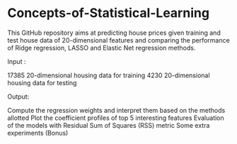 # Concepts-of-Statistical-Learning
This GitHub repository aims at predicting house prices given training and test house data of 20-dimensional features and comparing the performance of Ridge regression, LASSO and Elastic Net regression methods.

Input : 


17385 20-dimensional housing data for training
4230 20-dimensional housing data for testing

Output:



Compute the regression weights and interpret them based on the methods allotted
Plot the coefficient profiles of top 5 interesting features
Evaluation of the models with Residual Sum of Squares (RSS) metric
Some extra experiments (Bonus)
